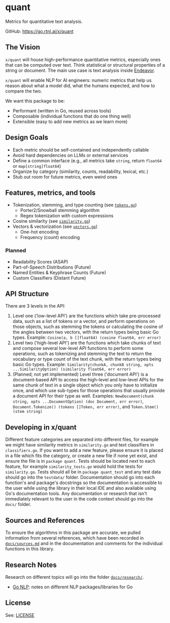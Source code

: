 # quant

Metrics for quantitative text analysis.

GitHub: <https://go.rtnl.ai/x/quant>

## The Vision

`x/quant` will house high-performance quantitative metrics, especially ones that can be computed over text.
Think statistical or structural properties of a string or document.
The main use case is text analysis inside [Endeavor](https://github.com/rotationalio/endeavor).

`x/quant` will enable NLP for AI engineers: numeric metrics that help us reason about what a model did, what the humans expected, and how to compare the two.

We want this package to be:

* Performant (written in Go, reused across tools)
* Composable (individual functions that do one thing well)
* Extensible (easy to add new metrics as we learn more)

## Design Goals

* Each metric should be self-contained and independently callable
* Avoid hard dependencies on LLMs or external services
* Define a common interface (e.g., all metrics take `string`, return `float64` or `map[string]float64`)
* Organize by category (similarity, counts, readability, lexical, etc.)
* Stub out room for future metrics, even weird ones

## Features, metrics, and tools

* Tokenization, stemming, and type counting (see [`tokens.go`](./tokens.go))
  * Porter2/Snowball stemming algorithm
  * Regex tokenization with custom expressions
* Cosine similarity (see [`similarity.go`](./similarity.go))
* Vectors & vectorization (see [`vectors.go`](./vectors.go))
  * One-hot encoding
  * Frequency (count) encoding

### Planned

* Readability Scores (ASAP)
* Part-of-Speech Distributions (Future)
* Named Entities & Keyphrase Counts (Future)
* Custom Classifiers (Distant Future)

## API Structure

There are 3 levels in the API:

1) Level one ('low-level API') are the functions which take pre-processed data, such as a list of tokens or a vector, and perform operations on those objects, such as stemming the tokens or calculating the cosine of the angles between two vectors, with the return types being basic Go types. Example: `Cosine(a, b []float64) (cosine float64, err error)`
2) Level two ('high-level API') are the functions which take chunks of text and compose several low-level API functions to perform some operations, such as tokenizing and stemming the text to return the vocabulary or type count of the text chunk, with the return types being basic Go types. Example: `Similarity(chunkA, chunkB string, opts ...SimilarityOption) (similarity float64, err error)`
3) (Planned; not yet implemented) Level three ('document API') is a document-based API to access the high-level and low-level APIs for the same chunk of text in a single object which you only have to initialize once, and which use sub-types for those operations that usually provide a document API for their type as well. Examples: `NewDocument(chunk string, opts ...DocumentOption) (doc Document, err error)`, `Document.Tokenize() (tokens []Token, err error)`, and `Token.Stem() (stem string)`

## Developing in x/quant

Different feature categories are separated into different files, for example we might have similarity metrics in `similarity.go` and text classifiers in `classifiers.go`.
If you want to add a new feature, please ensure it is placed in a file which fits the category, or create a new file if none yet exist, and ensure the file is in `package quant`.
Tests should be located next to each feature, for example `similarity_tests.go` would hold the tests for `similarity.go`.
Tests should all be in `package quant_test` and any test data should go into the `testdata/` folder.
Documentation should go into each function's and package's docstrings so the documentation is accessible to the user while using the library in their local IDE and also available using Go's documentation tools.
Any documentation or research that isn't immediately relevant to the user in the code context should go into the `docs/` folder.

## Sources and References

To ensure the algorithms in this package are accurate, we pulled information from several references, which have been recorded in [`docs/sources.md`](./docs/sources.md) and in the documentation and comments for the individual functions in this library.

## Research Notes

Research on different topics will go into the folder [`docs/research/`](./docs/research/).

* [Go NLP](./docs/research/go_nlp.md): notes on different NLP packages/libraries for Go

## License

See: [LICENSE](../LICENSE)
